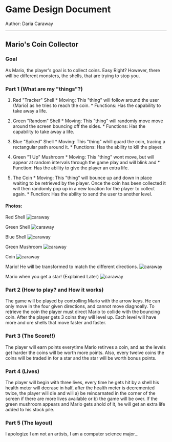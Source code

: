 # Game Design Document
Author: Daria Caraway

----

## Mario's Coin Collector

### Goal

As Mario, the player's goal is to collect coins. Easy Right? However, there will be different monsters, the shells, that are trying to stop you. 


### Part 1 (What are my "things"?)
  1. Red "Tracker" Shell
    * Moving: This "thing" will follow around the user (Mario) as he tries to reach the coin.
    * Functions: Has the capability to take away a life.
    
  2. Green "Random" Shell
    * Moving: This "thing" will randomly move move around the screen bouncing off the sides.
    * Functions: Has the capability to take away a life. 
    
  3. Blue "Spiked" Shell
  	* Moving: This "thing" whill guard the coin, tracing a rectangular path around it.
  	* Functions: Has the ability to kill the player.
  
  4. Green "1 Up" Mushroom
    * Moving: This "thing" wont move, but will appear at random intervals through the game play and will blink and 
    * Function: Has the ability to give the player an extra life.
    
  5. The Coin
    * Moving: This "thing" will bounce up and down in place waiting to be retrieved by the player.  Once the coin has been collected it will then randomly pop up in a new location for the player to collect again.
    * Function: Has the ability to send the user to another level.
#### Photos:

Red Shell
![caraway](redshell.jpg "Red Shell")

Green Shell 
![caraway](greenshell.jpg "Green Shell") 

Blue Shell 
![caraway](blueshell.jpeg "Blue Shell")

Green Mushroom
![caraway](greenmushroom.jpg "Green Mushroom")

Coin
![caraway](coin.png "Coin")

Mario! He will be transformed to match the different directions.
![caraway](mario.running.ahead.jpg "Red Shell")

Mario when you get a star! (Explained Later)
![caraway](mariostar.jpeg "Red Shell")
    
### Part 2 (How to play? and How it works)
The game will be played by controlling Mario with the arrow keys. He can only move in the four given
directions, and cannot move diagnoally.  To retrieve the coin the player must direct Mario to collide with the bouncing coin.  After the player gets 3 coins they will level up.  Each level
will have more and ore shells that move faster and faster.

### Part 3 (The Score!!)
The player will earn points everytime Mario retirves a coin, and as the levels get harder the coins will be worth more points.  Also, every twelve coins the coins will be traded in for a star and the star will be worth bonus points.

### Part 4 (Lives)
The player will begin with three lives, every time he gets hit by a shell his health meter will decrase in half, after
the health meter is decremented twice, the player will die and will a) be reincarnated in the corner of the screen if there are more lives available
or b) the game will be over. If the green mushroom appears and Mario gets ahold of it, he will get an extra life added to his stock pile.
 
### Part 5 (The layout)
I apologize I am not an artists, I am a computer science major...



 



